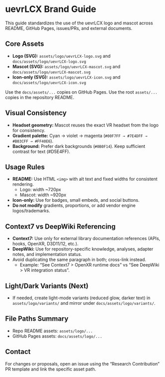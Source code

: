 # uevrLCX Brand Guide

This guide standardizes the use of the uevrLCX logo and mascot across README, GitHub Pages, issues/PRs, and external documents.

## Core Assets
- **Logo (SVG):** `assets/logo/uevrLCX-logo.svg` and `docs/assets/logo/uevrLCX-logo.svg`
- **Mascot (SVG):** `assets/logo/uevrLCX-mascot.svg` and `docs/assets/logo/uevrLCX-mascot.svg`
- **Icon-only (SVG):** `assets/logo/uevrLCX-icon.svg` and `docs/assets/logo/uevrLCX-icon.svg`

Use the `docs/assets/...` copies on GitHub Pages. Use the root `assets/...` copies in the repository README.

## Visual Consistency
- **Headset geometry:** Mascot reuses the exact VR headset from the logo for consistency.
- **Gradient palette:** Cyan → violet → magenta (`#00F7FF → #7E4DFF → #B03CFF → #FF40E6`).
- **Background:** Prefer dark backgrounds (`#0B0F14`). Keep sufficient contrast for text (#D5E4FF).

## Usage Rules
- **README:** Use HTML `<img>` with alt text and fixed widths for consistent rendering.
  - Logo: width ~720px
  - Mascot: width ~920px
- **Icon-only:** Use for badges, small embeds, and social buttons.
- **Do not modify** gradients, proportions, or add vendor engine logos/trademarks.

## Context7 vs DeepWiki Referencing
- **Context7:** Use only for external library documentation references (APIs, hooks, OpenXR, D3D11/12, etc.).
- **DeepWiki:** Use for repository-specific knowledge, analyses, adapter notes, and implementation status.
- Avoid duplicating the same paragraph in both; cross-link instead.
  - Example: “See Context7 > OpenXR runtime docs” vs “See DeepWiki > VR integration status”.

## Light/Dark Variants (Next)
- If needed, create light-mode variants (reduced glow, darker text) in `assets/logo/variants/` and mirror under `docs/assets/logo/variants/`.

## File Paths Summary
- Repo README assets: `assets/logo/...`
- GitHub Pages assets: `docs/assets/logo/...`

## Contact
For changes or proposals, open an issue using the “Research Contribution” PR template and link the specific asset path.
